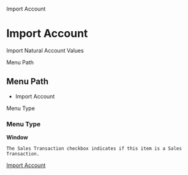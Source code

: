 
Import Account
# Import Account


Import Natural Account Values

Menu Path
## Menu Path



- Import Account

Menu Type
### Menu Type

**Window**

```
The Sales Transaction checkbox indicates if this item is a Sales Transaction.
```

[Import Account](functional-guide/window/window-import-account.md)